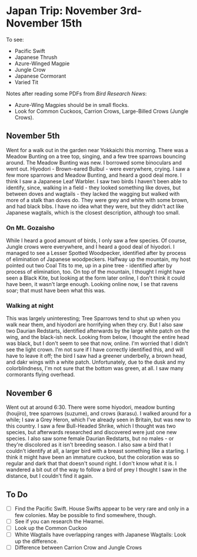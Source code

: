 # Japan Trip: November 3rd-November 15th

To see:
- Pacific Swift
- Japanese Thrush
- Azure-Winged Magpie
- Jungle Crow
- Japanese Cormorant
- Varied Tit

Notes after reading some PDFs from _Bird Research News_:
- Azure-Wing Magpies should be in small flocks.
- Look for Common Cuckoos, Carrion Crows, Large-Billed Crows (Jungle Crows).

## November 5th

Went for a walk out in the garden near Yokkaichi this morning. There was a Meadow Bunting on a tree top, singing, and a few tree sparrows bouncing around. The Meadow Bunting was new. I borrowed some binoculars and went out. Hiyodori - Brown-eared Bulbul - were everywhere, crying. I saw a few more sparrows and Meadow Bunting, and heard a good deal more. I think I saw a Japanese Leaf Warbler. I saw two birds I haven't been able to identify, since, walking in a field - they looked something like doves, but between doves and wagtails - they lacked the wagging but walked with more of a stalk than doves do. They were grey and white with some brown, and had black bibs. I have no idea what they were, but they didn't act like Japanese wagtails, which is the closest description, although too small.

### On Mt. Gozaisho

While I heard a good amount of birds, I only saw a few species. Of course, Jungle crows were everywhere, and I heard a good deal of hiyodori. I managed to see a Lesser Spotted Woodpecker, identified after by process of elimination of Japanese woodpeckers. Halfway up the mountain, my host pointed out two Coal Tits to me, up in a pine tree - identified after by process of elimination, too. On top of the mountain, I thought I might have seen a Black Kite, but looking at the form later online, I don't think it could have been, it wasn't large enough. Looking online now, I se that ravens soar; that must have been what this was.

### Walking at night

This was largely uninteresting; Tree Sparrows tend to shut up when you walk near them, and hiyodori are horrifying when they cry. But I also saw two Daurian Redstarts, identified afterwards by the large white patch on the wing, and the black-ish neck. Looking from below, I thought the entire head was black, but I don't seem to see that now, online. I'm worried that I didn't see the light crown. I'm not sure if I have correctly identified this, and will have to leave it off; the bird I saw had a greener underbelly, a brown head, and dakr wings with a white patch. Unfortunately, due to the dusk and my colorblindness, I'm not sure that the bottom was green, at all. I saw many cormorants flying overhead.

## November 6

Went out at around 6:30. There were some hiyodori, meadow bunting (houjiro), tree sparrows (suzume), and crows (karasu). I walked around for a while; I saw a Grey Heron, which I've already seen in Britain, but was new to this country. I saw a few Bull-Headed Shrike, which I thought was two species, but afterwards researched and discovered were just one new species. I also saw some female Daurian Redstarts, but no males - or they're discolored as it isn't breeding season. I also saw a bird that I couldn't identify at all, a larger bird with a breast something like a starling. I think it might have been an immature cuckoo, but the coloration was so regular and dark that that doesn't sound right. I don't know what it is. I wandered a bit out of the way to follow a bird of prey I thought I saw in the distance, but I couldn't find it again.

## To Do
- [ ] Find the Pacific Swift. House Swifts appear to be very rare and only in a few colonies. May be possible to find somewhere, though.
- [ ] See if you can research the Hwamei.
- [ ] Look up the Common Cuckoo
- [ ] White Wagtails have overlapping ranges with Japanese Wagtails: Look up the difference.
- [ ] Difference between Carrion Crow and Jungle Crows